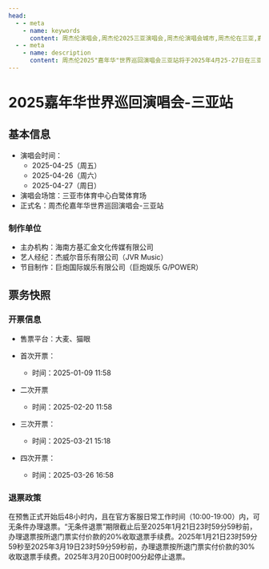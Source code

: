 ```yaml
---
head:
  - - meta
    - name: keywords
      content: 周杰伦演唱会,周杰伦2025三亚演唱会,周杰伦演唱会城市,周杰伦在三亚,嘉年华演唱会三亚制作团队名单,三亚市体育中心白鹭体育场,三亚演唱会门票
  - - meta
    - name: description
      content: 周杰伦2025"嘉年华"世界巡回演唱会三亚站将于2025年4月25-27日在三亚市体育中心白鹭体育场连续三天举行。由海南方基汇金文化传媒有限公司主办，通过大麦、猫眼平台售票。首轮开票时间2025年1月9日11:58，共设四轮开票。提供48小时无条件退票服务，之后按比例收取退票手续费。
---
```


# 2025嘉年华世界巡回演唱会-三亚站

## 基本信息
- 演唱会时间：
    - 2025-04-25（周五）
    - 2025-04-26（周六）
    - 2025-04-27（周日）
- 演唱会场馆：三亚市体育中心白鹭体育场
- 正式名：周杰伦嘉年华世界巡回演唱会-三亚站

### 制作单位
- 主办机构：海南方基汇金文化传媒有限公司
- 艺人经纪：杰威尔音乐有限公司（JVR Music）
- 节目制作：巨炮国际娱乐有限公司（巨炮娱乐 G/POWER）

## 票务快照
### 开票信息
- 售票平台：大麦、猫眼

- 首次开票：
    - 时间：2025-01-09 11:58
- 二次开票
    - 时间：2025-02-20 11:58
- 三次开票：
    - 时间：2025-03-21 15:18
- 四次开票：
    - 时间：2025-03-26 16:58
### 退票政策
在预售正式开始后48小时内，且在官方客服日常工作时间（10:00-19:00）内，可无条件办理退票。“无条件退票”期限截止后至2025年1月21日23时59分59秒前，办理退票按所退门票实付价款的20%收取退票手续费。2025年1月21日23时59分59秒至2025年3月19日23时59分59秒前，办理退票按所退门票实付价款的30%收取退票手续费。2025年3月20日00时00分起停止退票。